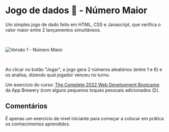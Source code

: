 # Jogo de dados 🎲 - Número Maior

Um simples jogo de dado feito em HTML, CSS e Javascript, que verifica o valor maior entre 2 lançamentos simultâneos.

<br>

![Versão 1 - Número Maior](https://user-images.githubusercontent.com/9722670/219535774-b3bff12a-3d72-41ef-bee5-16e326a8848b.gif)
 
<br>

Ao clicar no botão "Jogar", o jogo gera 2 números aleatórios (entre 1 e 6) e os analisa, dizendo qual jogador venceu no turno.

Um exercício do curso: [The Complete 2022 Web Development Bootcamp](https://www.udemy.com/course/the-complete-web-development-bootcamp/) da App Brewery (com alguns pequenos toques pessoais adicionados 😉).

## Comentários

É apenas um exercício de nível iniciante para começar a colocar em prática os conhecimentos aprendidos.
